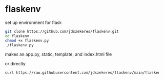 # flaskenv
set up environment for flask
```bash
git clone https://github.com/jdszekeres/flaskenv.git
cd flaskenv
chmod +x flaskenv.py
./flaskenv.py
```
makes an app.py, static, template, and index.html file


or directly
```bash
curl https://raw.githubusercontent.com/jdszekeres/flaskenv/main/flaskenv.py | python
```
